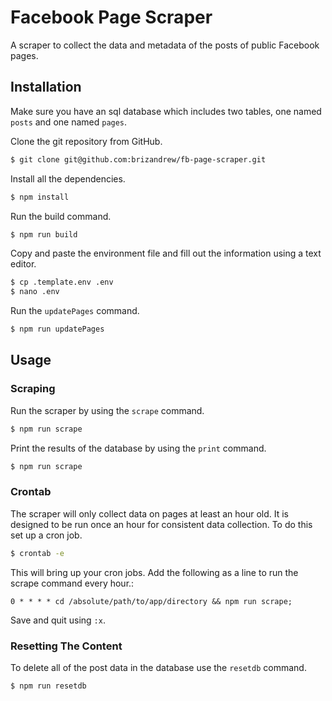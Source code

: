 # Facebook Page Scraper

A scraper to collect the data and metadata of the posts of public Facebook pages.

## Installation
Make sure you have an sql database which includes two tables, one named `posts` and one named `pages`.

Clone the git repository from GitHub.
```bash
$ git clone git@github.com:brizandrew/fb-page-scraper.git
```

Install all the dependencies.
```bash
$ npm install
```

Run the build command.
```bash
$ npm run build
```

Copy and paste the environment file and fill out the information using a text editor.
```bash
$ cp .template.env .env
$ nano .env
```

Run the `updatePages` command.
```bash
$ npm run updatePages
```


## Usage

### Scraping

Run the scraper by using the `scrape` command.
```bash
$ npm run scrape
```

Print the results of the database by using the `print` command.
```bash
$ npm run scrape
```

### Crontab

The scraper will only collect data on pages at least an hour old. It is designed to be run once an hour for consistent data collection. To do this set up a cron job.
```bash
$ crontab -e
```

This will bring up your cron jobs. Add the following as a line to run the scrape command every hour.:
```
0 * * * * cd /absolute/path/to/app/directory && npm run scrape;
```

Save and quit using `:x`.

### Resetting The Content

To delete all of the post data in the database use the `resetdb` command.
```bash
$ npm run resetdb
```

